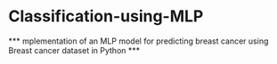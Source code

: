 # Classification-using-MLP

*** mplementation of an MLP model for predicting breast cancer using Breast cancer dataset in Python ***
